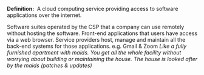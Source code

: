 **Definition:** 
 A cloud computing service providing access to software applications over the internet.

Software suites operated by the CSP that a company can use remotely without hosting the software.
Front-end applications that users have access via a web browser.
Service providers host, manage and maintain all the back-end systems for those applications.
e.g. Gmail & Zoom
*Like a fully furnished apartment with maids. You get all the whole facility without worrying about building or maintaining the house. The house is looked after by the maids (patches & updates)*